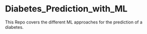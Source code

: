 # Diabetes_Prediction_with_ML
This Repo covers the different ML approaches for the prediction of a diabetes.
